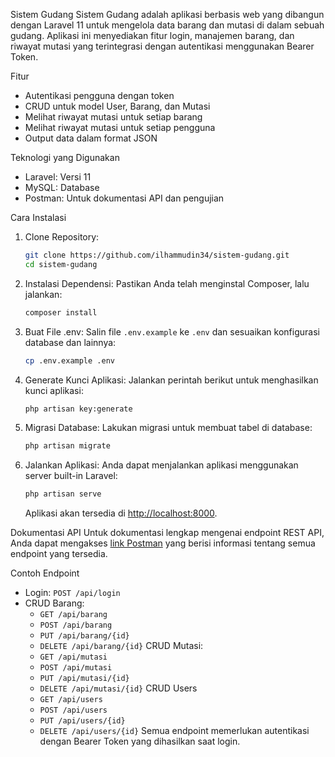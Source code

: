 Sistem Gudang
Sistem Gudang adalah aplikasi berbasis web yang dibangun dengan Laravel 11 untuk mengelola data barang dan mutasi di dalam sebuah gudang. Aplikasi ini menyediakan fitur login, manajemen barang, dan riwayat mutasi yang terintegrasi dengan autentikasi menggunakan Bearer Token.

Fitur
- Autentikasi pengguna dengan token
- CRUD untuk model User, Barang, dan Mutasi
- Melihat riwayat mutasi untuk setiap barang
- Melihat riwayat mutasi untuk setiap pengguna
- Output data dalam format JSON

Teknologi yang Digunakan
- Laravel: Versi 11
- MySQL: Database
- Postman: Untuk dokumentasi API dan pengujian

Cara Instalasi

1. Clone Repository:
   ```bash
   git clone https://github.com/ilhammudin34/sistem-gudang.git
   cd sistem-gudang
   ```

2. Instalasi Dependensi:
   Pastikan Anda telah menginstal Composer, lalu jalankan:
   ```bash
   composer install
   ```

3. Buat File .env:
   Salin file `.env.example` ke `.env` dan sesuaikan konfigurasi database dan lainnya:
   ```bash
   cp .env.example .env
   ```

4. Generate Kunci Aplikasi:
   Jalankan perintah berikut untuk menghasilkan kunci aplikasi:
   ```bash
   php artisan key:generate
   ```

5. Migrasi Database:
   Lakukan migrasi untuk membuat tabel di database:
   ```bash
   php artisan migrate
   ```

6. Jalankan Aplikasi:
   Anda dapat menjalankan aplikasi menggunakan server built-in Laravel:
   ```bash
   php artisan serve
   ```

   Aplikasi akan tersedia di [http://localhost:8000](http://localhost:8000).

Dokumentasi API
Untuk dokumentasi lengkap mengenai endpoint REST API, Anda dapat mengakses [link Postman](https://github.com/ilhammudin34/sistem-gudang/blob/main/gudang.postman_collection.json) yang berisi informasi tentang semua endpoint yang tersedia.

Contoh Endpoint
- Login: `POST /api/login`
- CRUD Barang: 
  - `GET /api/barang`
  - `POST /api/barang`
  - `PUT /api/barang/{id}`
  - `DELETE /api/barang/{id}`
  CRUD Mutasi:
  - `GET /api/mutasi`
  - `POST /api/mutasi`
  - `PUT /api/mutasi/{id}`
  - `DELETE /api/mutasi/{id}`
  CRUD Users
  - `GET /api/users`
  - `POST /api/users`
  - `PUT /api/users/{id}`
  - `DELETE /api/users/{id}`
Semua endpoint memerlukan autentikasi dengan Bearer Token yang dihasilkan saat login.
